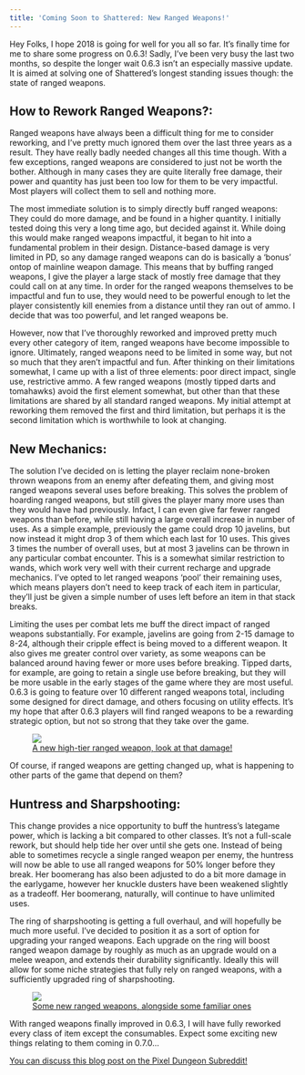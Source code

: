 ```yaml
---
title: 'Coming Soon to Shattered: New Ranged Weapons!'
---
```

Hey Folks, I hope 2018 is going for well for you all so far. It’s finally time for me to share some progress on 0.6.3! Sadly, I’ve been very busy the last two months, so despite the longer wait 0.6.3 isn’t an especially massive update. It is aimed at solving one of Shattered’s longest standing issues though: the state of ranged weapons.

## How to Rework Ranged Weapons?:

Ranged weapons have always been a difficult thing for me to consider reworking, and I’ve pretty much ignored them over the last three years as a result. They have really badly needed changes all this time though. With a few exceptions, ranged weapons are considered to just not be worth the bother. Although in many cases they are quite literally free damage, their power and quantity has just been too low for them to be very impactful. Most players will collect them to sell and nothing more.

The most immediate solution is to simply directly buff ranged weapons: They could do more damage, and be found in a higher quantity. I initially tested doing this very a long time ago, but decided against it. While doing this would make ranged weapons impactful, it began to hit into a fundamental problem in their design. Distance-based damage is very limited in PD, so any damage ranged weapons can do is basically a ‘bonus’ ontop of mainline weapon damage. This means that by buffing ranged weapons, I give the player a large stack of mostly free damage that they could call on at any time. In order for the ranged weapons themselves to be impactful and fun to use, they would need to be powerful enough to let the player consistently kill enemies from a distance until they ran out of ammo. I decide that was too powerful, and let ranged weapons be.

However, now that I’ve thoroughly reworked and improved pretty much every other category of item, ranged weapons have become impossible to ignore. Ultimately, ranged weapons need to be limited in some way, but not so much that they aren’t impactful and fun. After thinking on their limitations somewhat, I came up with a list of three elements: poor direct impact, single use, restrictive ammo. A few ranged weapons (mostly tipped darts and tomahawks) avoid the first element somewhat, but other than that these limitations are shared by all standard ranged weapons. My initial attempt at reworking them removed the first and third limitation, but perhaps it is the second limitation which is worthwhile to look at changing.

## New Mechanics:

The solution I’ve decided on is letting the player reclaim none-broken thrown weapons from an enemy after defeating them, and giving most ranged weapons several uses before breaking. This solves the problem of hoarding ranged weapons, but still gives the player many more uses than they would have had previously. Infact, I can even give far fewer ranged weapons than before, while still having a large overall increase in number of uses. As a simple example, previously the game could drop 10 javelins, but now instead it might drop 3 of them which each last for 10 uses. This gives 3 times the number of overall uses, but at most 3 javelins can be thrown in any particular combat encounter. This is a somewhat similar restriction to wands, which work very well with their current recharge and upgrade mechanics. I’ve opted to let ranged weapons ‘pool’ their remaining uses, which means players don’t need to keep track of each item in particular, they’ll just be given a simple number of uses left before an item in that stack breaks.

Limiting the uses per combat lets me buff the direct impact of ranged weapons substantially. For example, javelins are going from 2-15 damage to 8-24, although their cripple effect is being moved to a different weapon. It also gives me greater control over variety, as some weapons can be balanced around having fewer or more uses before breaking. Tipped darts, for example, are going to retain a single use before breaking, but they will be more usable in the early stages of the game where they are most useful. 0.6.3 is going to feature over 10 different ranged weapons total, including some designed for direct damage, and others focusing on utility effects. It’s my hope that after 0.6.3 players will find ranged weapons to be a rewarding strategic option, but not so strong that they take over the game.

<figure>
 <a href="/assets/images/{{page.date|date:'%Y/%Y-%m-%d'}}/trident.png" class="align-center text-center">
  <img src="/assets/images/{{page.date|date:'%Y/%Y-%m-%d'}}/trident.png"/>
  <figcaption>
   A new high-tier ranged weapon, look at that damage!
  </figcaption>
 </a>
</figure>

Of course, if ranged weapons are getting changed up, what is happening to other parts of the game that depend on them?

## Huntress and Sharpshooting:

This change provides a nice opportunity to buff the huntress’s lategame power, which is lacking a bit compared to other classes. It’s not a full-scale rework, but should help tide her over until she gets one. Instead of being able to sometimes recycle a single ranged weapon per enemy, the huntress will now be able to use all ranged weapons for 50% longer before they break. Her boomerang has also been adjusted to do a bit more damage in the earlygame, however her knuckle dusters have been weakened slightly as a tradeoff. Her boomerang, naturally, will continue to have unlimited uses.

The ring of sharpshooting is getting a full overhaul, and will hopefully be much more useful. I’ve decided to position it as a sort of option for upgrading your ranged weapons. Each upgrade on the ring will boost ranged weapon damage by roughly as much as an upgrade would on a melee weapon, and extends their durability significantly. Ideally this will allow for some niche strategies that fully rely on ranged weapons, with a sufficiently upgraded ring of sharpshooting.

<figure>
 <a href="/assets/images/{{page.date|date:'%Y/%Y-%m-%d'}}/ranged-weapons.png" class="align-center text-center">
  <img src="/assets/images/{{page.date|date:'%Y/%Y-%m-%d'}}/ranged-weapons.png"/>
  <figcaption>
   Some new ranged weapons, alongside some familiar ones
  </figcaption>
 </a>
</figure>

With ranged weapons finally improved in 0.6.3, I will have fully reworked every class of item except the consumables. Expect some exciting new things relating to them coming in 0.7.0…

[You can discuss this blog post on the Pixel Dungeon Subreddit!](https://www.reddit.com/r/PixelDungeon/)
